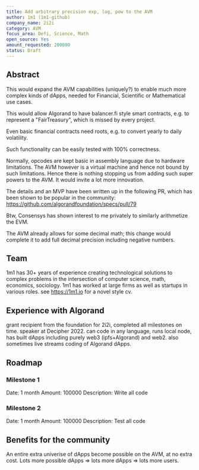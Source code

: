 ```yaml
---
title: Add arbitrary precision exp, log, pow to the AVM
author: 1m1 (1m1-github)
company_name: 2i2i
category: AVM
focus_area: Defi, Science, Math
open_source: Yes
amount_requested: 200000
status: Draft
---
```


## Abstract
This would expand the AVM capabilities (uniquely?) to enable much more complex kinds of dApps, needed for Financial, Scientific or Mathematical use cases.

This would allow Algorand to have balancer.fi style smart contracts, e.g. to represent a "FairTreasury", which is missed by every project.

Even basic financial contracts need roots, e.g. to convert yearly to daily volatility.

Such functionality can be easily tested with 100% correctness.

Normally, opcodes are kept basic in assembly language due to hardware limitations. The AVM however is a virtual machine and hence not bound by such limitations.
Hence there is nothing stopping us from adding such super powers to the AVM. It would invite a lot more innovation.

The details and an MVP have been written up in the following PR, which has been shown to be popular in the community:
https://github.com/algorandfoundation/specs/pull/79

Btw, Consensys has shown interest to me privately to similarly arithmetize the EVM.

The AVM already allows for some decimal math; this change would complete it to add full decimal precision including negative numbers.

## Team
1m1 has 30+ years of experience creating technological solutions to complex problems in the intersection of computer science, math, economics, sociology. 1m1 has worked at large firms as well as startups in various roles. see https://1m1.io for a novel style cv.

## Experience with Algorand
grant recipient from the foundation for 2i2i, completed all milestones on time. speaker at Decipher 2022. can code in any language, runs local node, has built dApps including purely web3 (ipfs+Algorand) and web2. also sometimes live streams coding of Algorand dApps.

## Roadmap

### Milestone 1
Date: 1 month
Amount: 100000
Description: Write all code

### Milestone 2 
Date: 1 month
Amount: 100000
Description: Test all code

## Benefits for the community
An entire extra univerise of dApps become possible on the AVM, at no extra cost. Lots more possible dApps => lots more dApps => lots more users.
